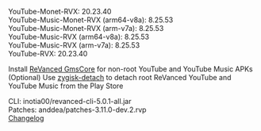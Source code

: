 YouTube-Monet-RVX: 20.23.40  
YouTube-Music-Monet-RVX (arm64-v8a): 8.25.53  
YouTube-Music-Monet-RVX (arm-v7a): 8.25.53  
YouTube-Music-RVX (arm64-v8a): 8.25.53  
YouTube-Music-RVX (arm-v7a): 8.25.53  
YouTube-RVX: 20.23.40  

Install [ReVanced GmsCore](https://github.com/ReVanced/GmsCore/releases/latest) for non-root YouTube and YouTube Music APKs  
(Optional) Use [zygisk-detach](https://github.com/j-hc/zygisk-detach/releases/latest) to detach root ReVanced YouTube and YouTube Music from the Play Store
  
CLI: inotia00/revanced-cli-5.0.1-all.jar  
Patches: anddea/patches-3.11.0-dev.2.rvp  
[Changelog](https://github.com/anddea/revanced-patches/releases/tag/v3.11.0-dev.2)  
